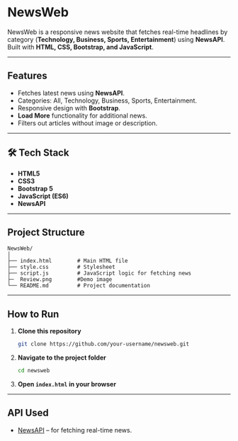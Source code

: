 # NewsWeb  

NewsWeb is a responsive news website that fetches real-time headlines by category (**Technology, Business, Sports, Entertainment**) using **NewsAPI**. Built with **HTML, CSS, Bootstrap, and JavaScript**.  

---

##  Features  
- Fetches latest news using **NewsAPI**.  
- Categories: All, Technology, Business, Sports, Entertainment.  
- Responsive design with **Bootstrap**.  
- **Load More** functionality for additional news.  
- Filters out articles without image or description.  

---

## 🛠 Tech Stack  
- **HTML5**  
- **CSS3**  
- **Bootstrap 5**  
- **JavaScript (ES6)**  
- **NewsAPI**  

---

##  Project Structure  
```
NewsWeb/
│
├── index.html        # Main HTML file
├── style.css         # Stylesheet
├── script.js         # JavaScript logic for fetching news
├─  Review.png        #Demo image 
└── README.md         # Project documentation
```

---

##  How to Run  
1. **Clone this repository**  
   ```bash
   git clone https://github.com/your-username/newsweb.git
   ```
2. **Navigate to the project folder**  
   ```bash
   cd newsweb
   ```
3. **Open `index.html` in your browser**  

---

##  API Used  
- [NewsAPI](https://newsapi.org/) – for fetching real-time news.  
